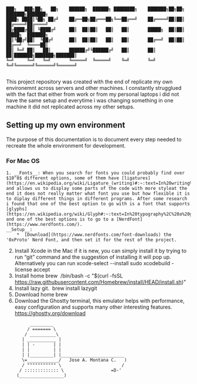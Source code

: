 ```
███╗   ███╗██╗   ██╗    ██████╗  ██████╗ ████████╗    ███████╗██╗██╗     ███████╗███████╗
████╗ ████║╚██╗ ██╔╝    ██╔══██╗██╔═══██╗╚══██╔══╝    ██╔════╝██║██║     ██╔════╝██╔════╝
██╔████╔██║ ╚████╔╝     ██║  ██║██║   ██║   ██║       █████╗  ██║██║     █████╗  ███████╗
██║╚██╔╝██║  ╚██╔╝      ██║  ██║██║   ██║   ██║       ██╔══╝  ██║██║     ██╔══╝  ╚════██║
██║ ╚═╝ ██║   ██║       ██████╔╝╚██████╔╝   ██║       ██║     ██║███████╗███████╗███████║
╚═╝     ╚═╝   ╚═╝       ╚═════╝  ╚═════╝    ╚═╝       ╚═╝     ╚═╝╚══════╝╚══════╝╚══════╝
                                                                                         
```
                                                                                         
This project repository was created with the end of replicate my own environemnt across servers and other machines. I constantly strugglued with the fact that either from work or from my personal laptops i did not have the same setup and everytime i was changing something in one machine it did not replicated across my other setups.
## Setting up my own environment

The purpose of this documentation is to document every step needed to recreate the whole environment for development.

### For Mac OS

	1. __Fonts__: When you search for fonts you could probably find over $10^8$ different options, some of them have [ligatures](https://en.wikipedia.org/wiki/Ligature_(writing)#:~:text=In%20writing%20and%20typography%2C%20a,joined%20for%20the%20second%20ligature.) and allows us to display some parts of the code with more styleat the end it does not really matter what font you use but how flexible it is to diplay different things in different programs. After some research i found that one of the best option to go with is a font that supports [glyphs](https://en.wikipedia.org/wiki/Glyph#:~:text=In%20typography%2C%20a%20glyph%20is,an%20element%20of%20written%20language.) and one of the best options is to go to a [NerdFont](https://www.nerdfonts.com/).
	__Setup__:
		*  [Download](https://www.nerdfonts.com/font-downloads) the '0xProto' Nerd Font, and then set it for the rest of the project. 
2. Install Xcode in the Mac if it is new, you can simply install it by trying to run “git” command and the suggestion of installing it will pop up. Alternatively you can  run
xcode-select --install
sudo xcodebuild -license accept 
3. Install home brew  /bin/bash -c "$(curl -fsSL https://raw.githubusercontent.com/Homebrew/install/HEAD/install.sh)" 
4. Install lazy git.    brew install lazygit  
5. Download home brew 
6. Download the Ghostty terminal, this emulator helps with performance, easy configuration and supports many other interesting features. https://ghostty.org/download

```
	     _________
	    / ======= \
	   / __________\
	  | ___________ |
	  | | -       | |
	  | |         | |
	  | |_________| |________________________
	  \=____________/   Jose A. Montana C.   )
	  / """"""""""" \                       /
	 / ::::::::::::: \                  =D-'
	(_________________)
```

